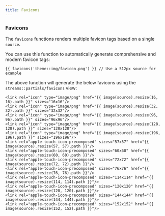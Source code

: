 ```yaml
---
title: Favicons
---
```


### Favicons

The `favicons` functions renders multiple favicon tags based on a single `source`.

You can use this function to automatically generate comprehensive and modern favicon tags:

    {{ favicons('theme::img/favicon.png') }} // Use a 512px source for example

The above function will generate the below favicons using the `streams::partials/favicons` view:

    <link rel="icon" type="image/png" href="{{ image(source).resize(16, 16).path }}" sizes="16x16"/>
    <link rel="icon" type="image/png" href="{{ image(source).resize(32, 32).path }}" sizes="32x32"/>
    <link rel="icon" type="image/png" href="{{ image(source).resize(96, 96).path }}" sizes="96x96"/>
    <link rel="icon" type="image/png" href="{{ image(source).resize(128, 128).path }}" sizes="128x128"/>
    <link rel="icon" type="image/png" href="{{ image(source).resize(196, 196).path }}" sizes="196x196"/>
    <link rel="apple-touch-icon-precomposed" sizes="57x57" href="{{ image(source).resize(57, 57).path }}"/>
    <link rel="apple-touch-icon-precomposed" sizes="60x60" href="{{ image(source).resize(60, 60).path }}"/>
    <link rel="apple-touch-icon-precomposed" sizes="72x72" href="{{ image(source).resize(72, 72).path }}"/>
    <link rel="apple-touch-icon-precomposed" sizes="76x76" href="{{ image(source).resize(76, 76).path }}"/>
    <link rel="apple-touch-icon-precomposed" sizes="114x114" href="{{ image(source).resize(114, 114).path }}"/>
    <link rel="apple-touch-icon-precomposed" sizes="120x120" href="{{ image(source).resize(120, 120).path }}"/>
    <link rel="apple-touch-icon-precomposed" sizes="144x144" href="{{ image(source).resize(144, 144).path }}"/>
    <link rel="apple-touch-icon-precomposed" sizes="152x152" href="{{ image(source).resize(152, 152).path }}"/>
